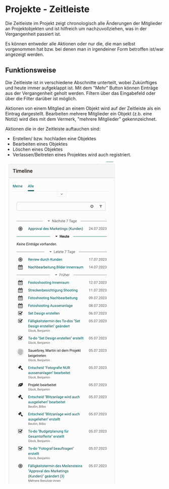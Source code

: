# Projekte - Zeitleiste

Die Zeitleiste im Projekt zeigt chronologisch alle Änderungen der Mitglieder an Projektobjekten und ist hilfreich um nachzuvollziehen, was in der Vergangenheit passiert ist.

Es können entweder alle Aktionen oder nur die, die man selbst vorgenommen hat bzw. bei denen man in irgendeiner Form betroffen ist/war angezeigt werden.

## Funktionsweise

Die Zeitleiste ist in verschiedene Abschnitte unterteilt, wobei Zukünftiges und heute immer aufgeklappt ist. Mit dem "Mehr" Button können Einträge aus der Vergangenheit geholt werden. Filtern über das Eingabefeld oder über die Filter darüber ist möglich.

Aktionen von einem Mitglied an einem Objekt wird auf der Zeitleiste als ein Eintrag dargestellt. Bearbeiten mehrere Mitglieder ein Objekt (z.b. eine Notiz) wird dies mit dem Vermerk, "mehrere Mitglieder" gekennzeichnet.

Aktionen die in der Zeitleiste auftauchen sind: 
* Erstellen/ bzw. hochladen eine Objektes 
* Bearbeiten eines Objektes
* Löschen eines Objektes
* Verlassen/Beitreten eines Projektes wird auch registriert.

![Bild der Zeitleiste](assets/project-timeline.de.png)
